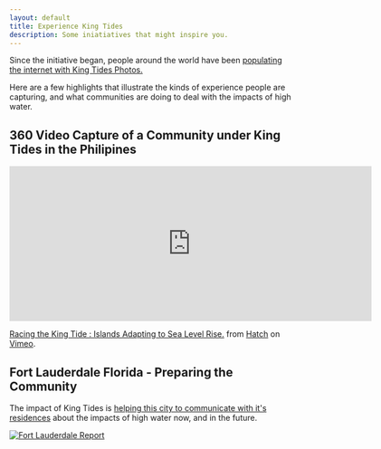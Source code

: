 ```yaml
---
layout: default
title: Experience King Tides
description: Some iniatiatives that might inspire you.
---
```


Since the initiative began, people around the world have been [populating the internet with King Tides Photos.](https://www.google.com/search?sxsrf=ALeKk001QiUwtu2jq1w6PoT1WladDCs5sg:1595168972748&source=univ&tbm=isch&q=king+tides+photos&sa=X&ved=2ahUKEwiMu-i_w9nqAhWjMX0KHT7rCNIQsAR6BAgKEAE)

Here are a few highlights that illustrate the kinds of experience people are capturing, and what communities are doing to deal with the impacts of high water.

## 360 Video Capture of a Community under King Tides in the Philipines

<iframe src="https://player.vimeo.com/video/278121908?color=e66e89&title=0&byline=0&portrait=0" width="640" height="274" frameborder="0" allow="autoplay; fullscreen; gyroscope; accelerometer" allowfullscreen></iframe>
<p><a href="https://vimeo.com/278121908">Racing the King Tide : Islands Adapting to Sea Level Rise.</a> from <a href="https://vimeo.com/thehatch">Hatch</a> on <a href="https://vimeo.com">Vimeo</a>.</p>

## Fort Lauderdale Florida - Preparing the Community

The impact of King Tides is [helping this city to communicate with it's residences](https://www.fortlauderdale.gov/departments/city-manager-s-office/strategic-communications/king-tides) about the impacts of high water now, and in the future. 

[![Fort Lauderdale Report](/images/fort-lauderdale-projects.jpg)](https://www.fortlauderdale.gov/home/showdocument?id=18770)
